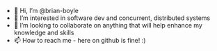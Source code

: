 - 👋 Hi, I’m @brian-boyle
- 👀 I’m interested in software dev and concurrent, distributed systems
- 💞️ I’m looking to collaborate on anything that will help enhance my knowledge and skills
- 📫 How to reach me - here on github is fine! :)

<!---
brian-boyle/brian-boyle is a ✨ special ✨ repository because its `README.md` (this file) appears on your GitHub profile.
You can click the Preview link to take a look at your changes.
--->
